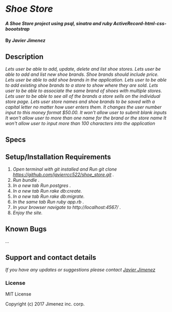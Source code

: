 # _Shoe Store_

#### _A Shoe Store project using psql, sinatra and ruby ActiveRecord-html-css-boootstrap_

#### By _Javier Jimenez_

## Description

_Lets user be able to add, update, delete and list shoe stores._
_Lets user be able to add and list new shoe brands. Shoe brands should include price._
_Lets user be able to add shoe brands in the application._
_Lets user to be able to add existing shoe brands to a store to show where they are sold._
_Lets user to be able to associate the same brand of shoes with multiple stores._
_Lets user to be able to see all of the brands a store sells on the individual store page._
_Lets user store names and shoe brands to be saved with a capital letter no matter how user enters them._
_It changes the user number input to this money format $50.00._
_It won't allow user to submit blank inputs_
_It won't allow user to more than one name for the brand or the store name_
_It won't allow user to input more than 100 characters into the application_


## Specs


## Setup/Installation Requirements

1. _Open terminal with git installed and Run git clone https://github.com/javierrcc522/shoe_store.git ._
2. _Run bundle ._
3. _In a new tab Run postgres ._
4. _In a new tab Run rake db:create._
5. _In a new tab Run rake db:migrate._
6. _In the same tab Run ruby app.rb ._
7. _In your browser navigate to http://localhost:4567/ ._
8. _Enjoy the site._

## Known Bugs

_..._

## Support and contact details

_If you have any updates or suggestions please contact [Javier Jimenez]_

[Javier Jimenez]: mailto:javierrcc522@gmail.com

### License

MIT License

Copyright (c) 2017 Jimenez inc. corp.
